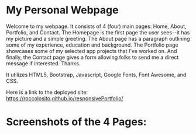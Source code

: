 # My Personal Webpage

Welcome to my webpage. It consists of 4 (four) main pages: Home, About, Portfolio, and Contact.
The Homepage is the first page the user sees--it has my picture and a simple greeting. The About page has a paragraph outlining some of my experience, education and background. The Portfolio page showcases some of my selected app projects that I've worked on. And finally, the
Contact page gives a form allowing folks to send me a direct message if interested. Thanks.

It utilizes HTML5, Bootstrap, Javascript, Google Fonts, Font Awesome, and CSS.

Here is a link to the deployed site: https://roccolosito.github.io/responsivePortfolio/


# Screenshots of the 4 Pages:


